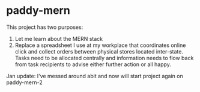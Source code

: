 # paddy-mern

This project has two purposes:
1. Let me learn about the MERN stack
2. Replace a spreadsheet I use at my workplace that coordinates online click and collect orders between physical stores located inter-state. Tasks need to be allocated centrally and information needs to flow back from task recipients to advise either further action or all happy.   

Jan update: I've messed around abit and now will start project again on paddy-mern-2
